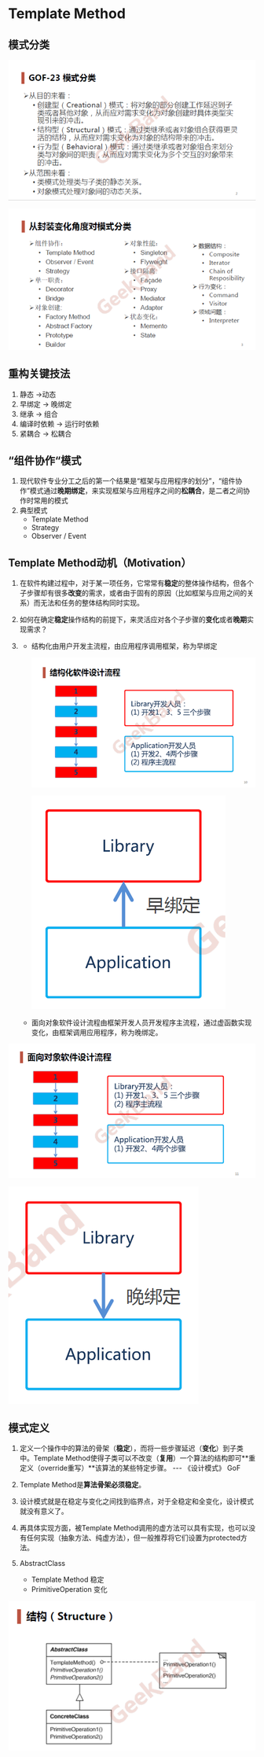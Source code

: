 # Template Method

## 模式分类

![image-20191224150515659](https://raw.githubusercontent.com/SunshlnW/Design-Mode/master/image/Template%20Mode模式方法/20191224164334-987101.png)

![image-20191224150542069](https://raw.githubusercontent.com/SunshlnW/Design-Mode/master/image/Template%20Mode模式方法/20191224164331-991265.png)

## 重构关键技法

1. 静态 ->动态
2. 早绑定 -> 晚绑定
3. 继承 -> 组合
4. 编译时依赖 -> 运行时依赖
5. 紧耦合 -> 松耦合

## “组件协作“模式

1. 现代软件专业分工之后的第一个结果是“框架与应用程序的划分”，“组件协作”模式通过**晚期绑定**，来实现框架与应用程序之间的**松耦合**，是二者之间协作时常用的模式
2. 典型模式
   * Template Method
   * Strategy
   * Observer / Event

## Template Method动机（Motivation）

1. 在软件构建过程中，对于某一项任务，它常常有**稳定**的整体操作结构，但各个子步骤却有很多**改变**的需求，或者由于固有的原因（比如框架与应用之间的关系）而无法和任务的整体结构同时实现。

2. 如何在确定**稳定**操作结构的前提下，来灵活应对各个子步骤的**变化**或者**晚期**实现需求？

3.
   * 结构化由用户开发主流程，由应用程序调用框架，称为早绑定

     ![image-20191224150650299](https://raw.githubusercontent.com/SunshlnW/Design-Mode/master/image/Template%20Mode模式方法/20191224164402-801780.png)

     ![image-20191224155944464](https://raw.githubusercontent.com/SunshlnW/Design-Mode/master/image/Template%20Mode模式方法/20191224164406-256951.png)

   * 面向对象软件设计流程由框架开发人员开发程序主流程，通过虚函数实现变化，由框架调用应用程序，称为晚绑定。

![image-20191224150706121](https://raw.githubusercontent.com/SunshlnW/Design-Mode/master/image/Template%20Mode模式方法/20191224164411-263945.png)

![image-20191224160301365](https://raw.githubusercontent.com/SunshlnW/Design-Mode/master/image/Template%20Mode模式方法/20191224164413-254928.png)

## 模式定义

1. 定义一个操作中的算法的骨架（**稳定**），而将一些步骤延迟（**变化**）到子类中。Template Method使得子类可以不改变（**复用**）一个算法的结构即可**重定义（override重写）**该算法的某些特定步骤。                          --- 《设计模式》 GoF

2. Template Method是**算法骨架必须稳定**。

3. 设计模式就是在稳定与变化之间找到临界点，对于全稳定和全变化，设计模式就没有意义了。

4. 再具体实现方面，被Template Method调用的虚方法可以具有实现，也可以没有任何实现（抽象方法、纯虚方法），但一般推荐将它们设置为protected方法。

5. AbstractClass

   * Template Method 稳定
   * PrimitiveOperation 变化

![image-20191224155452679](https://raw.githubusercontent.com/SunshlnW/Design-Mode/master/image/Template%20Mode模式方法/20191224164417-320733.png)

